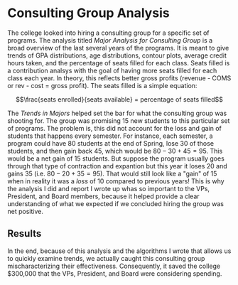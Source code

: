 # Consulting Group Analysis

The college looked into hiring a consulting group for a specific set of programs. The analysis titled *Major Analysis for Consulting Group* is a broad overview of the last several years of the programs. It is meant to give trends of GPA distributions, age distributions, contour plots, average credit hours taken, and the percentage of seats filled for each class. Seats filled is a contribution analsys with the goal of having more seats filled for each class each year. In theory, this reflects better gross profits (revenue - COMS or rev - cost = gross profit). The seats filled is a simple equation:

$$\frac{seats  enrolled}{seats  available} = percentage  of  seats  filled$$

The *Trends in Majors* helped set the bar for what the consulting group was shooting for. The group was promising 15 new students to this particular set of programs. The problem is, this did not account for the loss and gain of students that happens every semester. For instance, each semester, a program could have 80 students at the end of Spring, lose 30 of those students, and then gain back 45, which would be $80 - 30 + 45 = 95$. This would be a net gain of 15 students. But suppose the program usually goes through that type of contraction and expantion but this year it loses 20 and gains 35 (i.e. $80 - 20 + 35 = 95$). That would still look like a "gain" of 15 when in reality it was a *loss* of 10 compared to previous years! This is why the analysis I did and report I wrote up whas so important to the VPs, President, and Board members, because it helped provide a clear understanding of what we expected if we concluded hiring the group was net positive. 

## Results

In the end, because of this analysis and the algorithms I wrote that allows us to quickly examine trends, we actually caught this consulting group mischaracterizing their effectiveness. Consequently, it saved the college $300,000 that the VPs, President, and Board were considering spending. 

